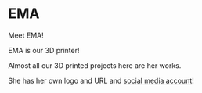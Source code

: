 # EMA

Meet EMA!

EMA is our 3D printer!

Almost all our 3D printed projects here are her works.

She has her own logo and URL and [social media account](https://botsin.space/@ema)!
